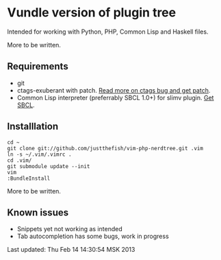 Vundle version of plugin tree
=====

Intended for working with Python, PHP, Common Lisp and Haskell files.

More to be written.

Requirements
---
 * git
 * ctags-exuberant with patch. [Read more on ctags bug and get patch](http://dfrank.ru/ctags581?en).
 * Common Lisp interpreter (preferrably SBCL 1.0+) for slimv plugin. [Get SBCL](http://sbcl.org/platform-table.html).

Installlation
---

    cd ~
    git clone git://github.com/justthefish/vim-php-nerdtree.git .vim
    ln -s ~/.vim/.vimrc .
    cd .vim/
    git submodule update --init
    vim
    :BundleInstall

More to be written.

Known issues
---
 * Snippets yet not working as intended
 * Tab autocompletion has some bugs, work in progress

Last updated: Thu Feb 14 14:30:54 MSK 2013
